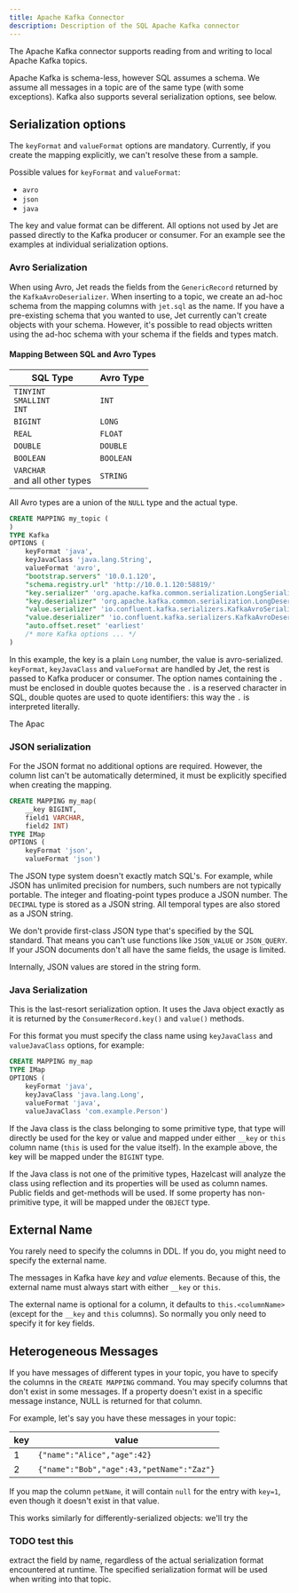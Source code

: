 ```yaml
---
title: Apache Kafka Connector
description: Description of the SQL Apache Kafka connector
---
```


The Apache Kafka connector supports reading from and writing to local
Apache Kafka topics.

Apache Kafka is schema-less, however SQL assumes a schema. We assume all
messages in a topic are of the same type (with some exceptions). Kafka
also supports several serialization options, see below.

## Serialization options

The `keyFormat` and `valueFormat` options are mandatory. Currently, if
you create the mapping explicitly, we can't resolve these from a sample.

Possible values for `keyFormat` and `valueFormat`:

* `avro`
* `json`
* `java`

The key and value format can be different. All options not used by Jet
are passed directly to the Kafka producer or consumer. For an example see
 the examples at individual serialization options.

### Avro Serialization

When using Avro, Jet reads the fields from the `GenericRecord` returned
by the `KafkaAvroDeserializer`. When inserting to a topic, we create an
ad-hoc schema from the mapping columns with `jet.sql` as the name. If
you have a pre-existing schema that you wanted to use, Jet currently
can't create objects with your schema. However, it's possible to read
objects written using the ad-hoc schema with your schema if the fields
and types match.

#### Mapping Between SQL and Avro Types

| SQL Type | Avro Type |
| - | - |
| `TINYINT`<br/>`SMALLINT`<br/>`INT` | `INT` |
| `BIGINT` | `LONG` |
| `REAL` | `FLOAT` |
| `DOUBLE` | `DOUBLE` |
| `BOOLEAN` | `BOOLEAN` |
| `VARCHAR`<br/>and all other types | `STRING` |

All Avro types are a union of the `NULL` type and the actual type.

```sql
CREATE MAPPING my_topic (
)
TYPE Kafka
OPTIONS (
    keyFormat 'java',
    keyJavaClass 'java.lang.String',
    valueFormat 'avro',
    "bootstrap.servers" '10.0.1.120',
    "schema.registry.url" 'http://10.0.1.120:58819/'
    "key.serializer" 'org.apache.kafka.common.serialization.LongSerializer',
    "key.deserializer" 'org.apache.kafka.common.serialization.LongDeserializer',
    "value.serializer" 'io.confluent.kafka.serializers.KafkaAvroSerializer',
    "value.deserializer" 'io.confluent.kafka.serializers.KafkaAvroDeserializer',
    "auto.offset.reset" 'earliest'
    /* more Kafka options ... */
)
```

In this example, the key is a plain `Long` number, the value is
avro-serialized. `keyFormat`, `keyJavaClass` and `valueFormat` are
handled by Jet, the rest is passed to Kafka producer or consumer. The
option names containing the `.` must be enclosed in double quotes
because the `.` is a reserved character in SQL, double quotes are used
to quote identifiers: this way the `.` is interpreted literally.

The Apac

### JSON serialization

For the JSON format no additional options are required. However, the
column list can't be automatically determined, it must be explicitly
specified when creating the mapping.

```sql
CREATE MAPPING my_map(
    __key BIGINT,
    field1 VARCHAR,
    field2 INT)
TYPE IMap
OPTIONS (
    keyFormat 'json',
    valueFormat 'json')
```

The JSON type system doesn't exactly match SQL's. For example, while
JSON has unlimited precision for numbers, such numbers are not typically
portable. The integer and floating-point types produce a JSON number.
The `DECIMAL` type is stored as a JSON string. All temporal types are
also stored as a JSON string.

We don't provide first-class JSON type that's specified by the SQL
standard. That means you can't use functions like `JSON_VALUE` or
`JSON_QUERY`. If your JSON documents don't all have the same fields, the
usage is limited.

Internally, JSON values are stored in the string form.

### Java Serialization

This is the last-resort serialization option. It uses the Java object
exactly as it is returned by the `ConsumerRecord.key()` and `value()`
methods.

For this format you must specify the class name using `keyJavaClass` and
`valueJavaClass` options, for example:

```sql
CREATE MAPPING my_map
TYPE IMap
OPTIONS (
    keyFormat 'java',
    keyJavaClass 'java.lang.Long',
    valueFormat 'java',
    valueJavaClass 'com.example.Person')
```

If the Java class is the class belonging to some primitive type, that
type will directly be used for the key or value and mapped under either
`__key` or `this` column name (`this` is used for the value itself). In
the example above, the key will be mapped under the `BIGINT` type.

If the Java class is not one of the primitive types, Hazelcast will
analyze the class using reflection and its properties will be used as
column names. Public fields and get-methods will be used. If some
property has non-primitive type, it will be mapped under the `OBJECT`
type.

## External Name

You rarely need to specify the columns in DDL. If you do, you might need
to specify the external name.

The messages in Kafka have _key_ and _value_ elements. Because of this,
the external name must always start with either `__key` or `this`.

The external name is optional for a column, it defaults to
`this.<columnName>` (except for the `__key` and `this` columns). So
normally you only need to specify it for key fields.

## Heterogeneous Messages

If you have messages of different types in your topic, you have to
specify the columns in the `CREATE MAPPING` command. You may specify
columns that don't exist in some messages. If a property doesn't exist
in a specific message instance, NULL is returned for that column.

For example, let's say you have these messages in your topic:

|key|value|
|-|-|
|1|`{"name":"Alice","age":42}`|
|2|`{"name":"Bob","age":43,"petName":"Zaz"}`|

If you map the column `petName`, it will contain `null` for the entry
with `key=1`, even though it doesn't exist in that value.

This works similarly for differently-serialized objects: we'll try the

### TODO test this

extract the field by name, regardless of the actual serialization format
encountered at runtime. The specified serialization format will be used
when writing into that topic.
